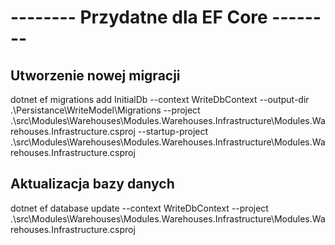 ﻿# -------- Przydatne dla EF Core  --------

## Utworzenie nowej migracji
dotnet ef migrations add InitialDb --context WriteDbContext --output-dir .\Persistance\WriteModel\Migrations --project .\src\Modules\Warehouses\Modules.Warehouses.Infrastructure\Modules.Warehouses.Infrastructure.csproj --startup-project .\src\Modules\Warehouses\Modules.Warehouses.Infrastructure\Modules.Warehouses.Infrastructure.csproj
## Aktualizacja bazy danych
dotnet ef database update --context WriteDbContext --project .\src\Modules\Warehouses\Modules.Warehouses.Infrastructure\Modules.Warehouses.Infrastructure.csproj

